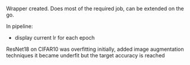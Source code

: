 Wrapper created. Does most of the required job, can be extended on the go.

In pipeline:
  - display current lr for each epoch

ResNet18 on CIFAR10 was overfitting initially, added image augmentation techniques it became underfit but the target accuracy is reached

